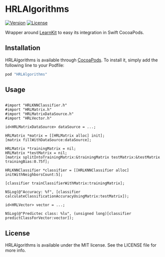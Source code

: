 # HRLAlgorithms

[![Version](https://img.shields.io/cocoapods/v/HRLAlgorithms.svg?style=flat)](http://cocoapods.org/pods/HRLAlgorithms)
[![License](https://img.shields.io/cocoapods/l/HRLAlgorithms.svg?style=flat)](http://cocoapods.org/pods/HRLAlgorithms)

Wrapper around [LearnKit](https://github.com/mattrajca/LearnKit) to easy its integration
in Swift CocoaPods.

## Installation

HRLAlgorithms is available through [CocoaPods](http://cocoapods.org). To install
it, simply add the following line to your Podfile:

```ruby
pod "HRLAlgorithms"
```

## Usage

```objc

#import "HRLKNNClassifier.h"
#import "HRLMatrix.h"
#import "HRLMatrixDataSource.h"
#import "HRLVector.h"

id<HRLMatrixDataSource> dataSource = ...;

HRLMatrix *matrix = [[HRLMatrix alloc] init];
[matrix fillWithDataSource:dataSource];

HRLMatrix *trainingMatrix = nil;
HRLMatrix *testMatrix = nil;
[matrix splitIntoTrainingMatrix:&trainingMatrix testMatrix:&testMatrix trainingBias:0.75f];

HRLKNNClassifier *classifier = [[HRLKNNClassifier alloc] initWithNeighborsCount:5];

[classifier trainClassifierWithMatrix:trainingMatrix];

NSLog(@"Accuracy: %f", [classifier calculateClassificationAccuracyUsingMatrix:testMatrix]);

id<HRLVector> vector = ...;

NSLog(@"Predictec class: %lu", (unsigned long)[classifier predictClassForVector:vector]);

```

## License

HRLAlgorithms is available under the MIT license. See the LICENSE file for more info.
